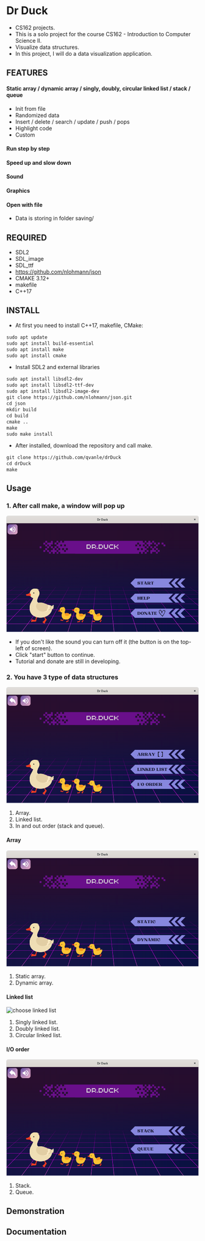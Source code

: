# Dr Duck
- CS162 projects.
- This is a solo project for the course CS162 - Introduction to Computer Science II.
- Visualize data structures.
- In this project, I will do a data visualization application.
## FEATURES 
#### Static array / dynamic array / singly, doubly, circular linked list / stack / queue
- Init from file
- Randomized data
- Insert / delete / search / update / push / pops
- Highlight code
- Custom
#### Run step by step
#### Speed up and slow down
#### Sound 
#### Graphics
#### Open with file 
- Data is storing in folder saving/
## REQUIRED
- SDL2
- SDL\_image
- SDL\_ttf
- https://github.com/nlohmann/json
- CMAKE 3.12+
- makefile
- C++17
## INSTALL 
- At first you need to install C++17, makefile, CMake:
```
sudo apt update 
sudo apt install build-essential
sudo apt install make 
sudo apt install cmake 
```
- Install SDL2 and external libraries
```
sudo apt install libsdl2-dev
sudo apt install libsdl2-ttf-dev
sudo apt install libsdl2-image-dev
git clone https://github.com/nlohmann/json.git 
cd json
mkdir build
cd build
cmake ..
make
sudo make install
```

- After installed, download the repository and call make.
```
git clone https://github.com/qvanle/drDuck
cd drDuck 
make 
```
## Usage
### 1. After call make, a window will pop up
![Starting screen](docs/images/starting_screen.png)
- If you don't like the sound you can turn off it (the button is on the top-left of screen).
- Click "start" button to continue.
- Tutorial and donate are still in developing.
### 2. You have 3 type of data structures 
![choose data structures](docs/images/choose_data_structures.png)
1. Array.
2. Linked list.
3. In and out order (stack and queue).
#### Array 
![choose array](docs/images/choose_array.png)
1. Static array.
2. Dynamic array.
#### Linked list 
![choose linked list](docs/image/choose_linked_list.png)
1. Singly linked list.
2. Doubly linked list.
3. Circular linked list.
#### I/O order 
![choose in and out order](docs/images/choose_InO_order.png)
1. Stack.
2. Queue.
## Demonstration

## Documentation

